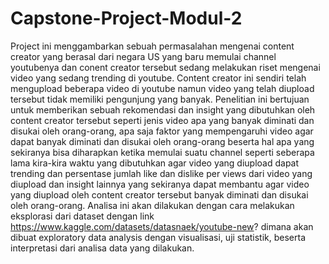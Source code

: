 # Capstone-Project-Modul-2
Project ini menggambarkan sebuah permasalahan mengenai content creator yang berasal dari negara US yang baru memulai channel youtubenya dan conent creator tersebut sedang melakukan riset mengenai video yang sedang trending di youtube. Content creator ini sendiri telah mengupload beberapa video di youtube namun video yang telah diupload tersebut tidak memiliki pengunjung yang banyak. Penelitian ini bertujuan untuk memberikan sebuah rekomendasi dan insight yang dibutuhkan oleh content creator tersebut seperti jenis video apa yang banyak diminati dan disukai oleh orang-orang, apa saja faktor yang mempengaruhi video agar dapat banyak diminati dan disukai oleh orang-orang beserta hal apa yang sekiranya bisa diharapkan ketika memulai suatu channel seperti seberapa lama kira-kira waktu yang dibutuhkan agar video yang diupload dapat trending dan persentase jumlah like dan dislike per views dari video yang diupload dan insight lainnya yang sekiranya dapat membantu agar video yang diupload oleh content creator tersebut banyak diminati dan disukai oleh orang-orang. Analisa ini akan dilakukan dengan cara melakukan eksplorasi dari dataset dengan link https://www.kaggle.com/datasets/datasnaek/youtube-new? dimana akan dibuat exploratory data analysis dengan visualisasi, uji statistik, beserta interpretasi dari analisa data yang dilakukan.
